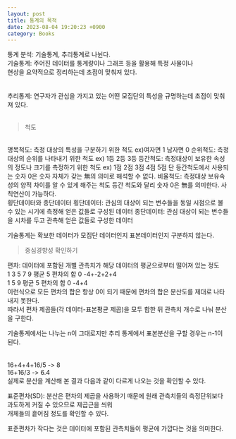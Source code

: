 ```yaml
---
layout: post
title: 통계의 목적
date: 2023-08-04 19:20:23 +0900
category: Books
---
```

통계 분석: 기술통계, 추리통계로 나뉜다.  
기술통계: 주어진 데이터를 통계량이나 그래프 등을 활용해 특정 사물이나  
현상을 요약적으로 정리하는데 초점이 맞춰져 있다.  
<br>  
추리통계: 연구자가 관심을 가지고 있는 어떤 모집단의 특성을 규명하는데 초점이 맞춰져 있다.  
<br> 
> 척도  
<br> 
명목척도: 측정 대상의 특성을 구분하기 위한 척도  
ex)여자면 1 남자면 0  
순위척도: 측정대상의 순위를 나타내기 위한 척도   
ex) 1등 2등 3등 
등간척도: 측정대상이 보유한 속성의 정도나 크기를 측정하기 위한 척도  
ex) 1점 2점 3점 4점 5점  
단 등간척도에서 사용되는 숫자 0은 숫자 자체가 갖는 無의 의미로 해석할 수 없다.    
비율척도: 측정대상 보유속성의 양적 차이를 알 수 있게 해주는 척도  
등간 척도와 달리 숫자 0은 無를 의미한다.  
사칙연산이 가능하다.  
<br> 
횡단데이터와 종단데이터  
횡단데이터: 관심의 대상이 되는 변수들을 동일 시점으로 볼 수 있는 시기에 측정해 얻은 값들로 구성된 데이터  
종단데이터: 관심 대상이 되는 변수들을 시차를 두고 관측해 얻은 값들로 구성한 데이터  

기술통계는 확보한 데이터가 모집단 데이터인지 표본데이터인지 구분하지 않는다.  

> 중심경향성 확인하기  

편차: 데이터에 포함된 개별 관측치가 해당 데이터의 평균으로부터 떨어져 있는 정도  
1 3 5 7 9 평균 5 편차의 합 0 -4+-2+2+4  
1   5   9 평균 5  편차의 합 0 -4+4  
이런식으로 모든 편차의 합은 항상 0이 되기 때문에 편차의 합은 분산도를 제대로 나타내지 못한다.      
따라서 편차 제곱들(각 데이터-표본평균 제곱)을 모두 합한 뒤 관측치 개수로 나눠 분산을 구한다.  

기술통계에서는 나누는 n이 그대로지만 추리 통계에서 표본분산을 구할 경우는 n-1이 된다.  
<br>  
16+4+4+16/5 -> 8  
16+16/3  -> 6.4  
실제로 분산을 계산해 본 결과 다음과 같이 다르게 나오는 것을 확인할 수 있다.  

표준편차(SD): 분산은 편차의 제곱을 사용하기 때문에 원래 관측치들의 측정단위보다 과도하게 커질 수 있으므로 제곱근을 씌워  
개체들의 흩어짐 정도를 확인할 수 있다.  

표준편차가 작다는 것은 데이터에 포함된 관측치들이 평균에 가깝다는 것을 의미한다.  

